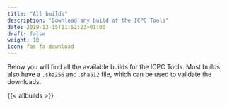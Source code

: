 ```yaml
---
title: "All builds"
description: "Download any build of the ICPC Tools"
date: 2019-12-15T11:52:23+01:00
draft: false
weight: 10
icon: fas fa-download
---
```


Below you will find all the available builds for the ICPC Tools. Most builds also have a `.sha256` and .`sha512` file, which can be used to validate the downloads.

{{< allbuilds >}}
